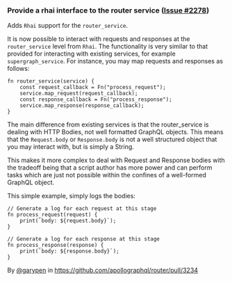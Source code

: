 ### Provide a rhai interface to the router service ([Issue #2278](https://github.com/apollographql/router/issues/2278))

Adds `Rhai` support for the `router_service`.

It is now possible to interact with requests and responses at the `router_service` level from `Rhai`. The functionality is very similar to that provided for interacting with existing services, for example `supergraph_service`. For instance, you may map requests and responses as follows:

```
fn router_service(service) {
    const request_callback = Fn("process_request");
    service.map_request(request_callback);
    const response_callback = Fn("process_response");
    service.map_response(response_callback);
}

```
The main difference from existing services is that the router_service is dealing with HTTP Bodies, not well formatted GraphQL objects. This means that the `Request.body` or `Response.body` is not a well structured object that you may interact with, but is simply a String.

This makes it more complex to deal with Request and Response bodies with the tradeoff being that a script author has more power and can perform tasks which are just not possible within the confines of a well-formed GraphQL object.

This simple example, simply logs the bodies:

```
// Generate a log for each request at this stage
fn process_request(request) {
    print(`body: ${request.body}`);
}

// Generate a log for each response at this stage
fn process_response(response) {
    print(`body: ${response.body}`);
}
```

By [@garypen](https://github.com/garypen) in https://github.com/apollographql/router/pull/3234